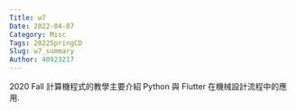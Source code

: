```yaml
---
Title: w7
Date: 2022-04-07
Category: Misc
Tags: 2022SpringCD
Slug: w7_summary
Author: 40923217
---
```


2020 Fall 計算機程式的教學主要介紹 Python 與 Flutter 在機械設計流程中的應用.

<!-- PELICAN_END_SUMMARY -->